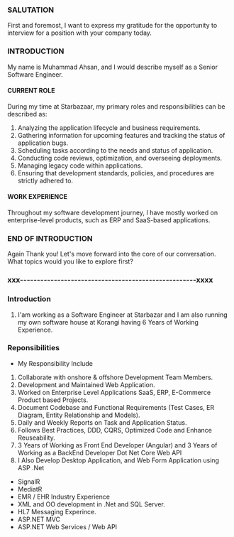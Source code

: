 ### SALUTATION
First and foremost, I want to express my gratitude for the opportunity to interview for a position with your company today.

### INTRODUCTION
My name is Muhammad Ahsan, and I would describe myself as a Senior Software Engineer.

#### CURRENT ROLE
During my time at Starbazaar, my primary roles and responsibilities can be described as:
1. Analyzing the application lifecycle and business requirements.
2. Gathering information for upcoming features and tracking the status of application bugs.
3. Scheduling tasks according to the needs and status of application.
4. Conducting code reviews, optimization, and overseeing deployments.
5. Managing legacy code within applications.
6. Ensuring that development standards, policies, and procedures are strictly adhered to.

#### WORK EXPERIENCE
Throughout my software development journey, I have mostly worked on enterprise-level products, such as ERP and SaaS-based applications.

### END OF INTRODUCTION
Again Thank you! Let's move forward into the core of our conversation. What topics would you like to explore first?


### xxx----------------------------------------------------xxxx
### Introduction 
1. I'am working as a Software Engineer at Starbazar and I am also running my own software house at Korangi having 6 Years of Working Experience.

### Reponsibilities
- My Responsibility Include 
1. Collaborate with onshore & offshore Development Team Members.
2. Development and Maintained Web Application.
3. Worked on Enterprise Level Applications SaaS, ERP, E-Commerce Product based Projects.
4. Document Codebase and Functional Requirements (Test Cases, ER Diagram, Entity Relationship and Models).
5. Daily and Weekly Reports on Task and Application Status.
6. Follows Best Practices, DDD, CQRS, Optimized Code and Enhance Reuseability.
7. 3 Years of Working as Front End Developer (Angular) and 3 Years of Working as a BackEnd Developer Dot Net Core Web API 
8. I Also Develop Desktop Application, and Web Form Application using ASP .Net

- SignalR
- MediatR
- EMR / EHR Industry Experience
- XML and OO development in .Net and SQL Server.
- HL7 Messaging Experince.
- ASP.NET MVC
- ASP.NET Web Services / Web API
